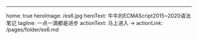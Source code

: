 ---
home: true
heroImage: /es6.jpg
heroText: 牛牛的ECMAScript2015~2020语法笔记
tagline: 一点一滴都是进步
actionText: 马上进入 →
actionLink: /pages/folder/es6.md
